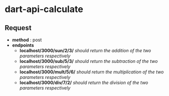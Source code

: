 # dart-api-calculate

## Request

* **method** : post
* **endpoints**
    * **localhost/3000/sun/2/3/** *should return the addition of the two parameters respectively*
    * **localhost/3000/sub/5/3/** *should return the subtraction of the two parameters respectively*
    * **localhost/3000/mult/5/6/** *should return the multiplication of the two parameters respectively*
    * **localhost/3000/div/7/2/** *should return the division of the two parameters respectively*
